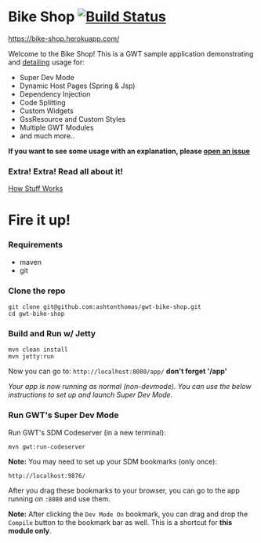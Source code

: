 # Bike Shop [![Build Status](https://travis-ci.org/ashtonthomas/gwt-bike-shop.svg?branch=master)](https://travis-ci.org/ashtonthomas/gwt-bike-shop)

https://bike-shop.herokuapp.com/

Welcome to the Bike Shop! This is a GWT sample application demonstrating and [detailing](https://github.com/ashtonthomas/gwt-bike-shop/wiki) usage for:
* Super Dev Mode
* Dynamic Host Pages (Spring & Jsp)
* Dependency Injection
* Code Splitting
* Custom Widgets
* GssResource and Custom Styles
* Multiple GWT Modules
* and much more..


**If you want to see some usage with an explanation, please [open an issue](https://github.com/ashtonthomas/gwt-bike-shop/issues)**

### Extra! Extra! Read all about it!

[How Stuff Works](https://github.com/ashtonthomas/gwt-bike-shop/wiki)

# Fire it up!

### Requirements
* maven
* git


### Clone the repo
```
git clone git@github.com:ashtonthomas/gwt-bike-shop.git
cd gwt-bike-shop
```

### Build and Run w/ Jetty


```
mvn clean install
mvn jetty:run
```

Now you can go to: `http://localhost:8080/app/` **don't forget '/app'**

*Your app is now running as normal (non-devmode). You can use the below instructions to set up and launch Super Dev Mode.*


### Run GWT's Super Dev Mode

Run GWT's SDM Codeserver (in a new terminal):

```
mvn gwt:run-codeserver
```

__Note:__ You may need to set up your SDM bookmarks (only once):
```
http://localhost:9876/
```

After you drag these bookmarks to your browser, you can go to the app running on `:8080` and use them.

__Note:__ After clicking the `Dev Mode On` bookmark, you can drag and drop the `Compile` button to the bookmark bar as well. This is a shortcut for **this module only**.
